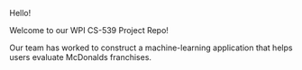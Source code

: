 Hello!

Welcome to our WPI CS-539 Project Repo!

Our team has worked to construct a machine-learning application that helps users evaluate McDonalds franchises.
